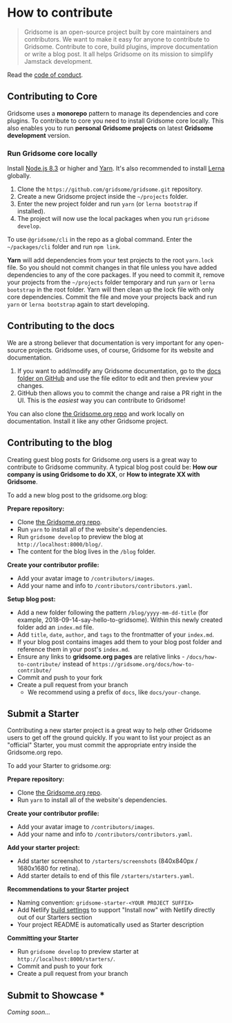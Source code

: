# How to contribute

> Gridsome is an open-source project built by core maintainers and contributors. We want to make it easy for anyone to contribute to Gridsome. Contribute to core, build plugins, improve documentation or write a blog post. It all helps Gridsome on its mission to simplify Jamstack development.

Read the [code of conduct](/docs/code-of-conduct/).

## Contributing to Core

Gridsome uses a **monorepo** pattern to manage its dependencies and core plugins. To contribute to core you need to install Gridsome core locally. This also enables you to run **personal Gridsome projects** on latest **Gridsome development** version.

### Run Gridsome core locally

Install [Node.js 8.3](https://nodejs.org/en/download/) or higher and [Yarn](https://yarnpkg.com/lang/en/docs/install/). It's also recommended to install [Lerna](https://www.npmjs.com/package/lerna) globally.

1. Clone the `https://github.com/gridsome/gridsome.git` repository.
2. Create a new Gridsome project inside the `~/projects` folder.
3. Enter the new project folder and run `yarn` (or `lerna bootstrap` if installed).
4. The project will now use the local packages when you run `gridsome develop`.

To use `@gridsome/cli` in the repo as a global command. Enter the `~/packages/cli` folder and run `npm link`.

**Yarn** will add dependencies from your test projects to the root `yarn.lock` file. So you should not commit changes in that file unless you have added dependencies to any of the core packages. If you need to commit it, remove your projects from the `~/projects` folder temporary and run `yarn` or `lerna bootstrap` in the root folder. Yarn will then clean up the lock file with only core dependencies. Commit the file and move your projects back and run `yarn` or `lerna bootstrap` again to start developing.

## Contributing to the docs

We are a strong believer that documentation is very important for any open-source projects. Gridsome uses, of course, Gridsome for its website and documentation.

1. If you want to add/modify any Gridsome documentation, go to the
   [docs folder on GitHub](https://github.com/gridsome/gridsome.org/tree/master/docs) and
   use the file editor to edit and then preview your changes.
2. GitHub then allows you to commit the change and raise a PR right in the UI. This is the _easiest_ way you can contribute to Gridsome!

You can also clone [the Gridsome.org repo](https://github.com/gridsome/gridsome.org) and work locally on documentation. Install it like any other Gridsome project.

## Contributing to the blog

Creating guest blog posts for Gridsome.org users is a great way to contribute to Gridsome community. A typical blog post could be: **How our company is using Gridsome to do XX**, or **How to integrate XX with Gridsome**.

To add a new blog post to the gridsome.org blog:

**Prepare repository:**

- Clone [the Gridsome.org repo](https://github.com/gridsome/gridsome.org).
- Run `yarn` to install all of the website's dependencies.
- Run `gridsome develop` to preview the blog at `http://localhost:8000/blog/`.
- The content for the blog lives in the `/blog` folder.

**Create your contributor profile:**

- Add your avatar image to `/contributors/images`.
- Add your name and info to `/contributors/contributors.yaml`.

**Setup blog post:**

- Add a new folder following the pattern `/blog/yyyy-mm-dd-title` (for example, 2018-09-14-say-hello-to-gridsome). Within this newly created folder add an `index.md` file.
- Add `title`, `date`, `author`, and `tags` to the frontmatter of your `index.md`.
- If your blog post contains images add them to your blog post folder and reference them in your post's `index.md`.
- Ensure any links to **gridsome.org pages** are relative links - `/docs/how-to-contribute/` instead of `https://gridsome.org/docs/how-to-contribute/`
- Commit and push to your fork
- Create a pull request from your branch
  - We recommend using a prefix of `docs`, like `docs/your-change`.

## Submit a Starter

Contributing a new starter project is a great way to help other Gridsome users to get off the ground quickly. If you want to list your project as an "official" Starter, you must commit the appropriate entry inside the Gridsome.org repo.

To add your Starter to gridsome.org:

**Prepare repository:**

- Clone [the Gridsome.org repo](https://github.com/gridsome/gridsome.org).
- Run `yarn` to install all of the website's dependencies.

**Create your contributor profile:**

- Add your avatar image to `/contributors/images`.
- Add your name and info to `/contributors/contributors.yaml`.

**Add your starter project:**

- Add starter screenshot to `/starters/screenshots` (840x840px / 1680x1680 for retina).
- Add starter details to end of this file `/starters/starters.yaml`.

**Recommendations to your Starter project**

- Naming convention: `gridsome-starter-<YOUR PROJECT SUFFIX>`
- Add Netlify [build settings](https://gridsome.org/docs/deploy-to-netlify/) to support "Install now" with Netlify directly out of our Starters section
- Your project README is automatically used as Starter description

**Committing your Starter**

- Run `gridsome develop` to preview starter at `http://localhost:8000/starters/`.
- Commit and push to your fork
- Create a pull request from your branch

## Submit to Showcase *

*Coming soon...*
